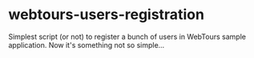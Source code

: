 # webtours-users-registration
Simplest script (or not) to register a bunch of users in WebTours sample application.
Now it's something not so simple...
